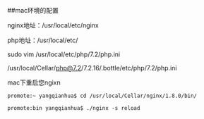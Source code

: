 ##mac环境的配置

nginx地址：/usr/local/etc/nginx

php地址：/usr/local/etc/

sudo vim /usr/local/etc/php/7.2/php.ini


/usr/local/Cellar/php@7.2/7.2.16/.bottle/etc/php/7.2/php.ini

mac下重启您ngixn
    
    promote:~ yangqianhua$ cd /usr/local/Cellar/nginx/1.8.0/bin/
    
    promote:bin yangqianhua$ ./nginx -s reload
